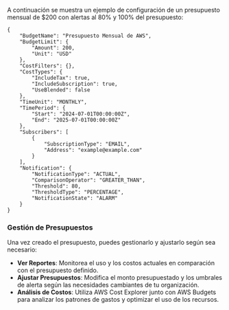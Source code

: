 A continuación se muestra un ejemplo de configuración de un presupuesto mensual de $200 con alertas al 80% y 100% del presupuesto:

```
{
    "BudgetName": "Presupuesto Mensual de AWS",
    "BudgetLimit": {
        "Amount": 200,
        "Unit": "USD"
    },
    "CostFilters": {},
    "CostTypes": {
        "IncludeTax": true,
        "IncludeSubscription": true,
        "UseBlended": false
    },
    "TimeUnit": "MONTHLY",
    "TimePeriod": {
        "Start": "2024-07-01T00:00:00Z",
        "End": "2025-07-01T00:00:00Z"
    },
    "Subscribers": [
        {
            "SubscriptionType": "EMAIL",
            "Address": "example@example.com"
        }
    ],
    "Notification": {
        "NotificationType": "ACTUAL",
        "ComparisonOperator": "GREATER_THAN",
        "Threshold": 80,
        "ThresholdType": "PERCENTAGE",
        "NotificationState": "ALARM"
    }
}
```

### Gestión de Presupuestos

Una vez creado el presupuesto, puedes gestionarlo y ajustarlo según sea necesario:

- **Ver Reportes**: Monitorea el uso y los costos actuales en comparación con el presupuesto definido.
- **Ajustar Presupuestos**: Modifica el monto presupuestado y los umbrales de alerta según las necesidades cambiantes de tu organización.
- **Análisis de Costos**: Utiliza AWS Cost Explorer junto con AWS Budgets para analizar los patrones de gastos y optimizar el uso de los recursos.